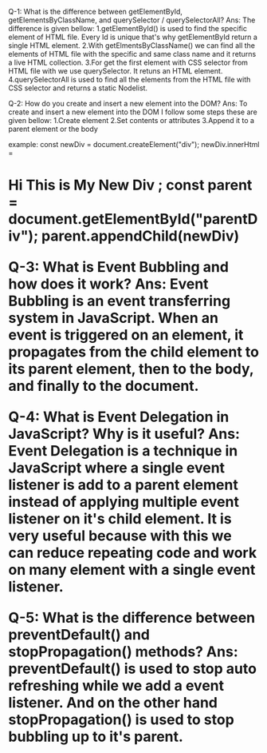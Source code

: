 Q-1: What is the difference between getElementById, getElementsByClassName, and querySelector / querySelectorAll? Ans: The difference is given bellow: 1.getElementById() is used to find the specific element of HTML file. Every Id is unique that's why getElementById return a single HTML element. 2.With getElmentsByClassName() we can find all the elements of HTML file with the specific and same class name and it returns a live HTML collection. 3.For get the first element with CSS selector from HTML file with we use querySelector. It retuns an HTML element. 4.querySelectorAll is used to find all the elements from the HTML file with CSS selector and returns a static Nodelist.

Q-2: How do you create and insert a new element into the DOM? Ans: To create and insert a new element into the DOM I follow some steps these are given bellow: 1.Create element 2.Set contents or attributes 3.Append it to a parent element or the body

example: const newDiv = document.createElement("div"); newDiv.innerHtml = <h1> Hi This is My New Div ; const parent = document.getElementById("parentDiv"); parent.appendChild(newDiv)

Q-3: What is Event Bubbling and how does it work? Ans: Event Bubbling is an event transferring system in JavaScript. When an event is triggered on an element, it propagates from the child element to its parent element, then to the body, and finally to the document.

Q-4: What is Event Delegation in JavaScript? Why is it useful? Ans: Event Delegation is a technique in JavaScript where a single event listener is add to a parent element instead of applying multiple event listener on it's child element. It is very useful because with this we can reduce repeating code and work on many element with a single event listener.

Q-5: What is the difference between preventDefault() and stopPropagation() methods? Ans: preventDefault() is used to stop auto refreshing while we add a event listener. And on the other hand stopPropagation() is used to stop bubbling up to it's parent.
